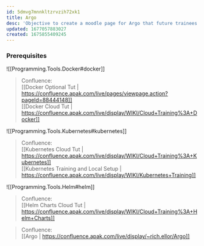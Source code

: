 ```yaml
---
id: 5dmvg7mnnkltzrvzih72xk1
title: Argo
desc: 'Objective to create a moodle page for Argo that future trainees can go through to learn about it'
updated: 1677057883027
created: 1675855409245
---
```

### Prerequisites
![[Programming.Tools.Docker#docker]]
> Confluence: 
<br> [[Docker Optional Tut | https://confluence.apak.com/live/pages/viewpage.action?pageId=88444148]]
<br> [[Docker Cloud Tut | https://confluence.apak.com/live/display/WIKI/Cloud+Training%3A+Docker]]

![[Programming.Tools.Kubernetes#kubernetes]]
> Confluence:
<br> [[Kubernetes Cloud Tut | https://confluence.apak.com/live/display/WIKI/Cloud+Training%3A+Kubernetes]]
<br> [[Kubernetes Training and Local Setup | https://confluence.apak.com/live/display/WIKI/Kubernetes+Training]]

![[Programming.Tools.Helm#helm]]
> Confluence:
<br> [[Helm Charts Cloud Tut | https://confluence.apak.com/live/display/WIKI/Cloud+Training%3A+Helm+Charts]]

> Confluence:
<br> [[Argo | https://confluence.apak.com/live/display/~rich.ellor/Argo]]